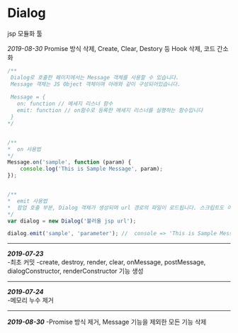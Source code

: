 # Dialog  
jsp 모듈화 툴  

*2019-08-30*
Promise 방식 삭제, Create, Clear, Destory 등 Hook 삭제, 코드 간소화

```javascript
/**
 Dialog로 호출한 페이지에서는 Message 객체를 사용할 수 있습니다.
 Message 객체는 JS Object 객체이며 아래와 같이 구성되어있습니다.
 
 Message = {
   on: function // 메세지 리스너 함수
   emit: function // on함수로 등록한 메세지 리스너를 실행하는 함수입니다
 }
*/


/** 
*  on 사용법
*/
Message.on('sample', function (param) {
	console.log('This is Sample Message', param);
});


/**
*  emit 사용법
*  팝업 호출 부분, Dialog 객체가 생성되며 url 경로의 파일이 로드됩니다. 스크립트도 이때 실행됩니다.
*/
var dialog = new Dialog('불러올 jsp url');

dialog.emit('sample', 'parameter'); //  console => 'This is Sample Message', 'parameter'
```

---

***2019-07-23***  
-최초 커밋
-create, destroy, render, clear, onMessage, postMessage, dialogConstructor, renderConstructor 기능 생성

---
***2019-07-24***  
-메모리 누수 제거

---
***2019-08-30***
-Promise 방식 제거, Message 기능을 제외한 모든 기능 삭제